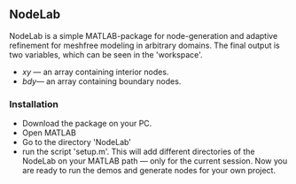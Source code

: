 ## NodeLab 
  NodeLab is a simple MATLAB-package for node-generation and adaptive refinement for meshfree modeling in arbitrary domains. The final output is two variables, which can be seen in the 'workspace'.
  * *xy* — an array containing interior nodes.
  * *bdy*— an array containing boundary nodes. 

### Installation
* Download the package on your PC. 
* Open MATLAB
* Go to the directory 'NodeLab'
* run the script 'setup.m'. This will add different directories of the NodeLab on your MATLAB path — only for the current session. Now you are ready to run the demos and generate nodes for your own project. 

